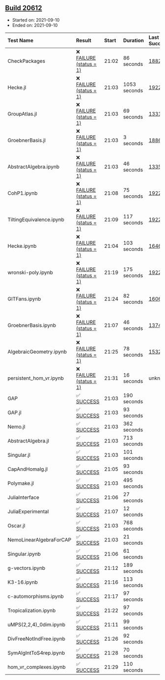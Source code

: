 ## [Build 20612](https://oscarci.mathematik.uni-kl.de/job/oscar/20612/)

* Started on: 2021-09-10
* Ended on: 2021-09-10

| Test Name    | Result | Start | Duration | Last Success | First Failure |
|:-------------|:-------|:------|:---------|:-------------|:--------------|
| CheckPackages | ❌ [FAILURE (status = 1)](https://oscarci.mathematik.uni-kl.de/job/oscar/20612/artifact/logs/build-20612/CheckPackages.log) | 21:02 | 86 seconds | [18822](https://oscarci.mathematik.uni-kl.de/job/oscar/18822/) | [18823](https://oscarci.mathematik.uni-kl.de/job/oscar/18823/) |
| Hecke.jl | ❌ [FAILURE (status = 1)](https://oscarci.mathematik.uni-kl.de/job/oscar/20612/artifact/logs/build-20612/Hecke.jl.log) | 21:03 | 1053 seconds | [19222](https://oscarci.mathematik.uni-kl.de/job/oscar/19222/) | [20152](https://oscarci.mathematik.uni-kl.de/job/oscar/20152/) |
| GroupAtlas.jl | ❌ [FAILURE (status = 1)](https://oscarci.mathematik.uni-kl.de/job/oscar/20612/artifact/logs/build-20612/GroupAtlas.jl.log) | 21:03 | 69 seconds | [13311](https://oscarci.mathematik.uni-kl.de/job/oscar/13311/) | [13312](https://oscarci.mathematik.uni-kl.de/job/oscar/13312/) |
| GroebnerBasis.jl | ❌ [FAILURE (status = 1)](https://oscarci.mathematik.uni-kl.de/job/oscar/20612/artifact/logs/build-20612/GroebnerBasis.jl.log) | 21:03 | 3 seconds | [18864](https://oscarci.mathematik.uni-kl.de/job/oscar/18864/) | [18865](https://oscarci.mathematik.uni-kl.de/job/oscar/18865/) |
| AbstractAlgebra.ipynb | ❌ [FAILURE (status = 1)](https://oscarci.mathematik.uni-kl.de/job/oscar/20612/artifact/logs/build-20612/AbstractAlgebra.ipynb.log) | 21:03 | 46 seconds | [13355](https://oscarci.mathematik.uni-kl.de/job/oscar/13355/) | [13356](https://oscarci.mathematik.uni-kl.de/job/oscar/13356/) |
| CohP1.ipynb | ❌ [FAILURE (status = 1)](https://oscarci.mathematik.uni-kl.de/job/oscar/20612/artifact/logs/build-20612/CohP1.ipynb.log) | 21:08 | 75 seconds | [19222](https://oscarci.mathematik.uni-kl.de/job/oscar/19222/) | [20152](https://oscarci.mathematik.uni-kl.de/job/oscar/20152/) |
| TiltingEquivalence.ipynb | ❌ [FAILURE (status = 1)](https://oscarci.mathematik.uni-kl.de/job/oscar/20612/artifact/logs/build-20612/TiltingEquivalence.ipynb.log) | 21:09 | 117 seconds | [19222](https://oscarci.mathematik.uni-kl.de/job/oscar/19222/) | [20152](https://oscarci.mathematik.uni-kl.de/job/oscar/20152/) |
| Hecke.ipynb | ❌ [FAILURE (status = 1)](https://oscarci.mathematik.uni-kl.de/job/oscar/20612/artifact/logs/build-20612/Hecke.ipynb.log) | 21:04 | 103 seconds | [16463](https://oscarci.mathematik.uni-kl.de/job/oscar/16463/) | [16464](https://oscarci.mathematik.uni-kl.de/job/oscar/16464/) |
| wronski-poly.ipynb | ❌ [FAILURE (status = 1)](https://oscarci.mathematik.uni-kl.de/job/oscar/20612/artifact/logs/build-20612/wronski-poly.ipynb.log) | 21:19 | 175 seconds | [19222](https://oscarci.mathematik.uni-kl.de/job/oscar/19222/) | [20152](https://oscarci.mathematik.uni-kl.de/job/oscar/20152/) |
| GITFans.ipynb | ❌ [FAILURE (status = 1)](https://oscarci.mathematik.uni-kl.de/job/oscar/20612/artifact/logs/build-20612/GITFans.ipynb.log) | 21:24 | 82 seconds | [16068](https://oscarci.mathematik.uni-kl.de/job/oscar/16068/) | [16069](https://oscarci.mathematik.uni-kl.de/job/oscar/16069/) |
| GroebnerBasis.ipynb | ❌ [FAILURE (status = 1)](https://oscarci.mathematik.uni-kl.de/job/oscar/20612/artifact/logs/build-20612/GroebnerBasis.ipynb.log) | 21:07 | 46 seconds | [13748](https://oscarci.mathematik.uni-kl.de/job/oscar/13748/) | [13749](https://oscarci.mathematik.uni-kl.de/job/oscar/13749/) |
| AlgebraicGeometry.ipynb | ❌ [FAILURE (status = 1)](https://oscarci.mathematik.uni-kl.de/job/oscar/20612/artifact/logs/build-20612/AlgebraicGeometry.ipynb.log) | 21:25 | 78 seconds | [15322](https://oscarci.mathematik.uni-kl.de/job/oscar/15322/) | [15323](https://oscarci.mathematik.uni-kl.de/job/oscar/15323/) |
| persistent_hom_vr.ipynb | ❌ [FAILURE (status = 1)](https://oscarci.mathematik.uni-kl.de/job/oscar/20612/artifact/logs/build-20612/persistent_hom_vr.ipynb.log) | 21:31 | 16 seconds | unknown | unknown |
| GAP | ✅ [SUCCESS](https://oscarci.mathematik.uni-kl.de/job/oscar/20612/artifact/logs/build-20612/GAP.log) | 21:03 | 190 seconds |  |  |
| GAP.jl | ✅ [SUCCESS](https://oscarci.mathematik.uni-kl.de/job/oscar/20612/artifact/logs/build-20612/GAP.jl.log) | 21:03 | 93 seconds |  |  |
| Nemo.jl | ✅ [SUCCESS](https://oscarci.mathematik.uni-kl.de/job/oscar/20612/artifact/logs/build-20612/Nemo.jl.log) | 21:03 | 362 seconds |  |  |
| AbstractAlgebra.jl | ✅ [SUCCESS](https://oscarci.mathematik.uni-kl.de/job/oscar/20612/artifact/logs/build-20612/AbstractAlgebra.jl.log) | 21:03 | 713 seconds |  |  |
| Singular.jl | ✅ [SUCCESS](https://oscarci.mathematik.uni-kl.de/job/oscar/20612/artifact/logs/build-20612/Singular.jl.log) | 21:03 | 101 seconds |  |  |
| CapAndHomalg.jl | ✅ [SUCCESS](https://oscarci.mathematik.uni-kl.de/job/oscar/20612/artifact/logs/build-20612/CapAndHomalg.jl.log) | 21:05 | 93 seconds |  |  |
| Polymake.jl | ✅ [SUCCESS](https://oscarci.mathematik.uni-kl.de/job/oscar/20612/artifact/logs/build-20612/Polymake.jl.log) | 21:03 | 495 seconds |  |  |
| JuliaInterface | ✅ [SUCCESS](https://oscarci.mathematik.uni-kl.de/job/oscar/20612/artifact/logs/build-20612/JuliaInterface.log) | 21:06 | 27 seconds |  |  |
| JuliaExperimental | ✅ [SUCCESS](https://oscarci.mathematik.uni-kl.de/job/oscar/20612/artifact/logs/build-20612/JuliaExperimental.log) | 21:07 | 12 seconds |  |  |
| Oscar.jl | ✅ [SUCCESS](https://oscarci.mathematik.uni-kl.de/job/oscar/20612/artifact/logs/build-20612/Oscar.jl.log) | 21:03 | 768 seconds |  |  |
| NemoLinearAlgebraForCAP | ✅ [SUCCESS](https://oscarci.mathematik.uni-kl.de/job/oscar/20612/artifact/logs/build-20612/NemoLinearAlgebraForCAP.log) | 21:03 | 21 seconds |  |  |
| Singular.ipynb | ✅ [SUCCESS](https://oscarci.mathematik.uni-kl.de/job/oscar/20612/artifact/logs/build-20612/Singular.ipynb.log) | 21:06 | 61 seconds |  |  |
| g-vectors.ipynb | ✅ [SUCCESS](https://oscarci.mathematik.uni-kl.de/job/oscar/20612/artifact/logs/build-20612/g-vectors.ipynb.log) | 21:12 | 189 seconds |  |  |
| K3-16.ipynb | ✅ [SUCCESS](https://oscarci.mathematik.uni-kl.de/job/oscar/20612/artifact/logs/build-20612/K3-16.ipynb.log) | 21:16 | 113 seconds |  |  |
| c-automorphisms.ipynb | ✅ [SUCCESS](https://oscarci.mathematik.uni-kl.de/job/oscar/20612/artifact/logs/build-20612/c-automorphisms.ipynb.log) | 21:17 | 97 seconds |  |  |
| Tropicalization.ipynb | ✅ [SUCCESS](https://oscarci.mathematik.uni-kl.de/job/oscar/20612/artifact/logs/build-20612/Tropicalization.ipynb.log) | 21:22 | 97 seconds |  |  |
| uMPS(2,2,4)_0dim.ipynb | ✅ [SUCCESS](https://oscarci.mathematik.uni-kl.de/job/oscar/20612/artifact/logs/build-20612/uMPS-2-2-4-_0dim.ipynb.log) | 21:11 | 99 seconds |  |  |
| DivFreeNotIndFree.ipynb | ✅ [SUCCESS](https://oscarci.mathematik.uni-kl.de/job/oscar/20612/artifact/logs/build-20612/DivFreeNotIndFree.ipynb.log) | 21:26 | 92 seconds |  |  |
| SymAlgIntToS4rep.ipynb | ✅ [SUCCESS](https://oscarci.mathematik.uni-kl.de/job/oscar/20612/artifact/logs/build-20612/SymAlgIntToS4rep.ipynb.log) | 21:28 | 70 seconds |  |  |
| hom_vr_complexes.ipynb | ✅ [SUCCESS](https://oscarci.mathematik.uni-kl.de/job/oscar/20612/artifact/logs/build-20612/hom_vr_complexes.ipynb.log) | 21:29 | 110 seconds |  |  |
